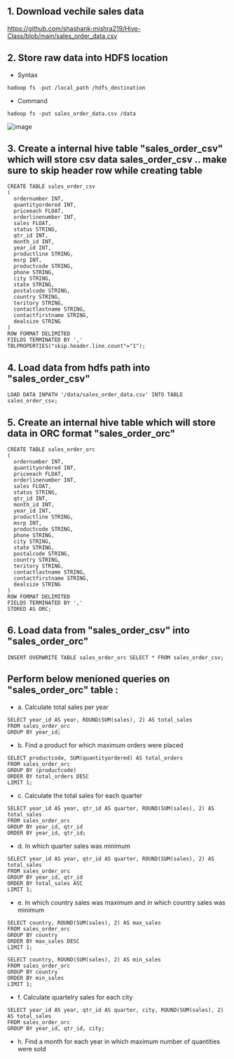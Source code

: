 ## 1. Download vechile sales data
https://github.com/shashank-mishra219/Hive-Class/blob/main/sales_order_data.csv

## 2. Store raw data into HDFS location

- Syntax
```
hadoop fs -put /local_path /hdfs_destination
```
- Command
```
hadoop fs -put sales_order_data.csv /data
```
![image](https://user-images.githubusercontent.com/117569148/227565503-9c0a7521-fbe9-4184-baab-0c501c120e5d.png)


## 3. Create a internal hive table "sales_order_csv" which will store csv data sales_order_csv .. make sure to skip header row while creating table
```
CREATE TABLE sales_order_csv
(
  ordernumber INT,
  quantityordered INT,
  priceeach FLOAT,
  orderlinenumber INT,
  sales FLOAT,
  status STRING,
  qtr_id INT,
  month_id INT,
  year_id INT,
  productline STRING,
  msrp INT,
  productcode STRING,
  phone STRING,
  city STRING,
  state STRING,
  postalcode STRING,
  country STRING,
  teritory STRING,
  contactlastname STRING,
  contactfirstname STRING,
  dealsize STRING
)
ROW FORMAT DELIMITED
FIELDS TERMINATED BY ','
TBLPROPERTIES("skip.header.line.count"="1");
```

## 4. Load data from hdfs path into "sales_order_csv" 
```
LOAD DATA INPATH '/data/sales_order_data.csv' INTO TABLE sales_order_csv;
```

## 5. Create an internal hive table which will store data in ORC format "sales_order_orc"
```
CREATE TABLE sales_order_orc
(
  ordernumber INT,
  quantityordered INT,
  priceeach FLOAT,
  orderlinenumber INT,
  sales FLOAT,
  status STRING,
  qtr_id INT,
  month_id INT,
  year_id INT,
  productline STRING,
  msrp INT,
  productcode STRING,
  phone STRING,
  city STRING,
  state STRING,
  postalcode STRING,
  country STRING,
  teritory STRING,
  contactlastname STRING,
  contactfirstname STRING,
  dealsize STRING
)
ROW FORMAT DELIMITED
FIELDS TERMINATED BY ','
STORED AS ORC;
```

## 6. Load data from "sales_order_csv" into "sales_order_orc"
```
INSERT OVERWRITE TABLE sales_order_orc SELECT * FROM sales_order_csv;
```

## Perform below menioned queries on "sales_order_orc" table :

- a. Calculate total sales per year
```
SELECT year_id AS year, ROUND(SUM(sales), 2) AS total_sales
FROM sales_order_orc
GROUP BY year_id;
```

- b. Find a product for which maximum orders were placed
```
SELECT productcode, SUM(quantityordered) AS total_orders 
FROM sales_order_orc
GROUP BY (productcode)
ORDER BY total_orders DESC
LIMIT 1;
```

- c. Calculate the total sales for each quarter
```
SELECT year_id AS year, qtr_id AS quarter, ROUND(SUM(sales), 2) AS total_sales
FROM sales_order_orc
GROUP BY year_id, qtr_id
ORDER BY year_id, qtr_id;
```

- d. In which quarter sales was minimum
```
SELECT year_id AS year, qtr_id AS quarter, ROUND(SUM(sales), 2) AS total_sales
FROM sales_order_orc
GROUP BY year_id, qtr_id
ORDER BY total_sales ASC
LIMIT 1;
```

- e. In which country sales was maximum and in which country sales was minimum
```
SELECT country, ROUND(SUM(sales), 2) AS max_sales
FROM sales_order_orc
GROUP BY country
ORDER BY max_sales DESC
LIMIT 1;

SELECT country, ROUND(SUM(sales), 2) AS min_sales
FROM sales_order_orc
GROUP BY country
ORDER BY min_sales
LIMIT 1;
```

- f. Calculate quartelry sales for each city
```
SELECT year_id AS year, qtr_id AS quarter, city, ROUND(SUM(sales), 2) AS total_sales
FROM sales_order_orc
GROUP BY year_id, qtr_id, city;
```

- h. Find a month for each year in which maximum number of quantities were sold
```

```
